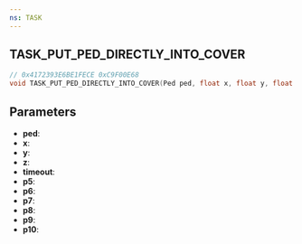 ```yaml
---
ns: TASK
---
```

## TASK_PUT_PED_DIRECTLY_INTO_COVER

```c
// 0x4172393E6BE1FECE 0xC9F00E68
void TASK_PUT_PED_DIRECTLY_INTO_COVER(Ped ped, float x, float y, float z, int timeout, BOOL p5, float p6, BOOL p7, BOOL p8, int p9, BOOL p10);
```


## Parameters
* **ped**: 
* **x**: 
* **y**: 
* **z**: 
* **timeout**: 
* **p5**: 
* **p6**: 
* **p7**: 
* **p8**: 
* **p9**: 
* **p10**: 


